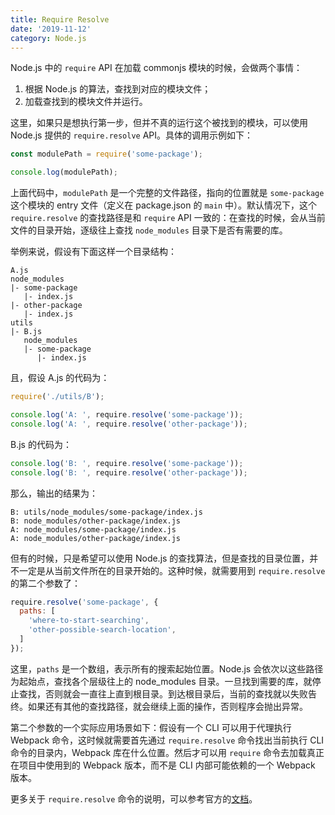 ```yaml
---
title: Require Resolve
date: '2019-11-12'
category: Node.js
---
```


Node.js 中的 `require` API 在加载 commonjs 模块的时候，会做两个事情：

1. 根据 Node.js 的算法，查找到对应的模块文件；
2. 加载查找到的模块文件并运行。

这里，如果只是想执行第一步，但并不真的运行这个被找到的模块，可以使用 Node.js 提供的 `require.resolve` API。具体的调用示例如下：

```javascript
const modulePath = require('some-package');

console.log(modulePath);
```

上面代码中，`modulePath` 是一个完整的文件路径，指向的位置就是 `some-package` 这个模块的 entry 文件（定义在 package.json 的 `main` 中）。默认情况下，这个 `require.resolve` 的查找路径是和 `require` API 一致的：在查找的时候，会从当前文件的目录开始，逐级往上查找 `node_modules` 目录下是否有需要的库。

举例来说，假设有下面这样一个目录结构：

```plain
A.js
node_modules
|- some-package
   |- index.js
|- other-package
   |- index.js
utils
|- B.js
   node_modules
   |- some-package
      |- index.js
```

且，假设 A.js 的代码为：

```javascript
require('./utils/B');

console.log('A: ', require.resolve('some-package'));
console.log('A: ', require.resolve('other-package'));
```

B.js 的代码为：

```javascript
console.log('B: ', require.resolve('some-package'));
console.log('B: ', require.resolve('other-package'));
```

那么，输出的结果为：

```plain
B: utils/node_modules/some-package/index.js
B: node_modules/other-package/index.js
A: node_modules/some-package/index.js
A: node_modules/other-package/index.js
```

但有的时候，只是希望可以使用 Node.js 的查找算法，但是查找的目录位置，并不一定是从当前文件所在的目录开始的。这种时候，就需要用到 `require.resolve` 的第二个参数了：

```javascript
require.resolve('some-package', {
  paths: [
    'where-to-start-searching',
    'other-possible-search-location',
  ]
});
```

这里，`paths` 是一个数组，表示所有的搜索起始位置。Node.js 会依次以这些路径为起始点，查找各个层级往上的 node_modules 目录。一旦找到需要的库，就停止查找，否则就会一直往上直到根目录。到达根目录后，当前的查找就以失败告终。如果还有其他的查找路径，就会继续上面的操作，否则程序会抛出异常。

第二个参数的一个实际应用场景如下：假设有一个 CLI 可以用于代理执行 Webpack 命令，这时候就需要首先通过 `require.resolve` 命令找出当前执行 CLI 命令的目录内，Webpack 库在什么位置。然后才可以用 `require` 命令去加载真正在项目中使用到的 Webpack 版本，而不是 CLI 内部可能依赖的一个 Webpack 版本。

更多关于 `require.resolve` 命令的说明，可以参考官方的[文档](https://nodejs.org/api/modules.html#modules_require_resolve_request_options)。
